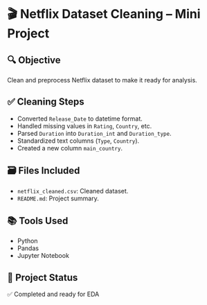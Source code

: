 # 🎬 Netflix Dataset Cleaning – Mini Project

## 🔍 Objective
Clean and preprocess Netflix dataset to make it ready for analysis.

## ✅ Cleaning Steps
- Converted `Release_Date` to datetime format.
- Handled missing values in `Rating`, `Country`, etc.
- Parsed `Duration` into `Duration_int` and `Duration_type`.
- Standardized text columns (`Type`, `Country`).
- Created a new column `main_country`.

## 🗃️ Files Included
- `netflix_cleaned.csv`: Cleaned dataset.
- `README.md`: Project summary.

## 📚 Tools Used
- Python
- Pandas
- Jupyter Notebook

## 🌟 Project Status
✅ Completed and ready for EDA
